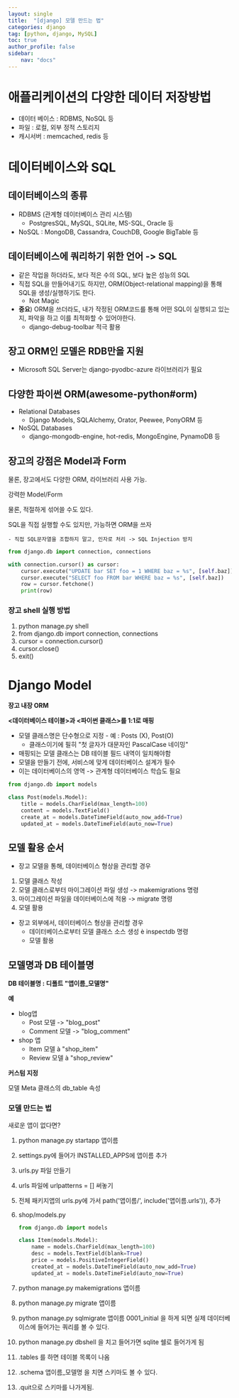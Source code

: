 ```yaml
---
layout: single
title:  "[django] 모델 만드는 법"
categories: django
tag: [python, django, MySQL]
toc: true
author_profile: false
sidebar:
    nav: "docs"
---
```


# 애플리케이션의 다양한 데이터 저장방법
  
- 데이터 베이스 : RDBMS, NoSQL 등
- 파일 : 로컬, 외부 정적 스토리지
- 캐시서버 : memcached, redis 등

# 데이터베이스와 SQL

## 데이터베이스의 종류

- RDBMS (관계형 데이터베이스 관리 시스템)
	- PostgresSQL, MySQL, SQLite, MS-SQL, Oracle 등
- NoSQL : MongoDB, Cassandra, CouchDB, Google BigTable 등

## 데이터베이스에 쿼리하기 위한 언어 -> SQL

- 같은 작업을 하더라도, 보다 적은 수의 SQL, 보다 높은 성능의 SQL
- 직접 SQL을 만들어내기도 하지만, ORM(Object-relational mapping)을 통해 SQL을 생성/실행하기도 한다.
	-  Not Magic
- **중요**) ORM을 쓰더라도, 내가 작정된 ORM코드를 통해 어떤 SQL이 실행되고 있는 지, 파악을 하고 이를 최적화할 수 있어야한다.                
    - django-debug-toolbar 적극 활용

## 장고 ORM인 모델은 RDB만을 지원

- Microsoft SQL Server는 django-pyodbc-azure 라이브러리가 필요

## 다양한 파이썬 ORM(awesome-python#orm)

- Relational Databases
    - Django Models, SQLAlchemy, Orator, Peewee, PonyORM 등
- NoSQL Databases
    - django-mongodb-engine, hot-redis, MongoEngine, PynamoDB 등

## 장고의 강점은 Model과 Form

물론, 장고에서도 다양한 ORM, 라이브러리 사용 가능.

강력한 Model/Form

물론, 적절하게 섞어쓸 수도 있다.

SQL을 직접 실행할 수도 있지만, 가능하면 ORM을 쓰자

    - 직접 SQL문자열을 조합하지 말고, 인자로 처리 -> SQL Injection 방지

```python
from django.db import connection, connections

with connection.cursor() as cursor:
    cursor.execute("UPDATE bar SET foo = 1 WHERE baz = %s", [self.baz])
    cursor.execute("SELECT foo FROM bar WHERE baz = %s", [self.baz])
    row = cursor.fetchone()
    print(row)
```

### 장고 shell 실행 방법

1. python manage.py shell
2. from django.db import connection, connections
3. cursor = connection.cursor()
4. cursor.close()
5. exit()

# Django Model

**장고 내장 ORM**

**<데이터베이스 테이블>과 <파이썬 클래스>를 1:1로 매핑**

- 모델 클래스명은 단수형으로 지정 - 예 : Posts (X), Post(O)
    - 클래스이기에 필히 "첫 글자가 대문자인 PascalCase 네이밍"
- 매핑되는 모델 클래스는 DB 테이블 필드 내역이 일치해야함
- 모델을 만들기 전에, 서비스에 맞게 데이터베이스 설계가 필수
- 이는 데이터베이스의 영역 -> 관계형 데이터베이스 학습도 필요

```python
from django.db import models

class Post(models.Model):
    title = models.CharField(max_length=100)
    content = models.TextField()
    create_at = models.DateTimeField(auto_now_add=True)
    updated_at = models.DateTimeField(auto_now=True)
```

## 모델 활용 순서

- 장고 모델을 통해, 데이터베이스 형상을 관리할 경우

1. 모델 클래스 작성
2. 모델 클래스로부터 마이그레이션 파일 생성 -> makemigrations 명령
3. 마이그레이션 파일을 데이터베이스에 적용 -> migrate 명령
4. 모델 활용
- 장고 외부에서, 데이터베이스 형상을 관리할 경우
    - 데이터베이스로부터 모델 클래스 소스 생성 è inspectdb 명령
    - 모델 활용

## 모델명과 DB 테이블명

**DB 테이블명 : 디폴트 "앱이름_모델명"**

**예**

- blog앱
    - Post 모델 -> "blog_post"
    - Comment 모델 -> "blog_comment"
- shop 앱
    - Item 모델 à "shop_item"
    - Review 모델 à "shop_review"

**커스텀 지정**

모델 Meta 클래스의 db_table 속성

### 모델 만드는 법

새로운 앱이 없다면?

1. python manage.py startapp 앱이름
2. settings.py에 들어가 INSTALLED_APPS에 앱이름 추가
3. urls.py 파일 만들기
4. urls 파일에 urlpatterns = [] 써놓기
5. 전체 패키지앱의 urls.py에 가서 path('앱이름/', include('앱이름.urls')), 추가
6. shop/models.py


    ```python
    from django.db import models

    class Item(models.Model):
        name = models.CharField(max_length=100)
        desc = models.TextField(blank=True)
        price = models.PositiveIntegerField()
        created_at = models.DateTimeField(auto_now_add=True)
        updated_at = models.DateTimeField(auto_now=True)
    ```

7. python manage.py makemigrations 앱이름
8. python manage.py migrate 앱이름
9. python manage.py sqlmigrate 앱이름 0001_initial 을 하게 되면 실제 데이터베이스에 들어가는 쿼리를 볼 수 있다.
10. python manage.py dbshell 을 치고 들어가면 sqlite 쉘로 들어가게 됨
11. .tables 를 하면 테이블 목록이 나옴
12. .schema 앱이름_모델명 을 치면 스키마도 볼 수 있다.
13. .quit으로 스키마를 나가게됨.